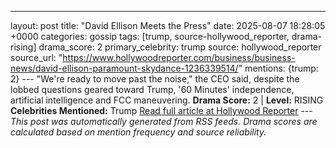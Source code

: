 ---
layout: post
title: "David Ellison Meets the Press"
date: 2025-08-07 18:28:05 +0000
categories: gossip
tags: [trump, source-hollywood_reporter, drama-rising]
drama_score: 2
primary_celebrity: trump
source: hollywood_reporter
source_url: "https://www.hollywoodreporter.com/business/business-news/david-ellison-paramount-skydance-1236339514/"
mentions: {trump: 2} --- "We're ready to move past the noise," the CEO said, despite the lobbed questions geared toward Trump, '60 Minutes' independence, artificial intelligence and FCC maneuvering. **Drama Score:** 2 | **Level:** RISING **Celebrities Mentioned:** Trump [Read full article at Hollywood Reporter](https://www.hollywoodreporter.com/business/business-news/david-ellison-paramount-skydance-1236339514/) --- *This post was automatically generated from RSS feeds. Drama scores are calculated based on mention frequency and source reliability.*